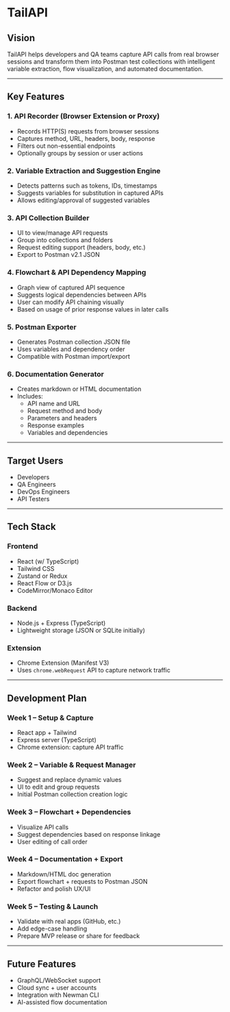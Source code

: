 # TailAPI

## Vision
TailAPI helps developers and QA teams capture API calls from real browser sessions and transform them into Postman test collections with intelligent variable extraction, flow visualization, and automated documentation.

---

## Key Features

### 1. API Recorder (Browser Extension or Proxy)
- Records HTTP(S) requests from browser sessions
- Captures method, URL, headers, body, response
- Filters out non-essential endpoints
- Optionally groups by session or user actions

### 2. Variable Extraction and Suggestion Engine
- Detects patterns such as tokens, IDs, timestamps
- Suggests variables for substitution in captured APIs
- Allows editing/approval of suggested variables

### 3. API Collection Builder
- UI to view/manage API requests
- Group into collections and folders
- Request editing support (headers, body, etc.)
- Export to Postman v2.1 JSON

### 4. Flowchart & API Dependency Mapping
- Graph view of captured API sequence
- Suggests logical dependencies between APIs
- User can modify API chaining visually
- Based on usage of prior response values in later calls

### 5. Postman Exporter
- Generates Postman collection JSON file
- Uses variables and dependency order
- Compatible with Postman import/export

### 6. Documentation Generator
- Creates markdown or HTML documentation
- Includes:
  - API name and URL
  - Request method and body
  - Parameters and headers
  - Response examples
  - Variables and dependencies

---

## Target Users
- Developers
- QA Engineers
- DevOps Engineers
- API Testers

---

## Tech Stack

### Frontend
- React (w/ TypeScript)
- Tailwind CSS
- Zustand or Redux
- React Flow or D3.js
- CodeMirror/Monaco Editor

### Backend
- Node.js + Express (TypeScript)
- Lightweight storage (JSON or SQLite initially)

### Extension
- Chrome Extension (Manifest V3)
- Uses `chrome.webRequest` API to capture network traffic

---

## Development Plan

### Week 1 – Setup & Capture
- React app + Tailwind
- Express server (TypeScript)
- Chrome extension: capture API traffic

### Week 2 – Variable & Request Manager
- Suggest and replace dynamic values
- UI to edit and group requests
- Initial Postman collection creation logic

### Week 3 – Flowchart + Dependencies
- Visualize API calls
- Suggest dependencies based on response linkage
- User editing of call order

### Week 4 – Documentation + Export
- Markdown/HTML doc generation
- Export flowchart + requests to Postman JSON
- Refactor and polish UX/UI

### Week 5 – Testing & Launch
- Validate with real apps (GitHub, etc.)
- Add edge-case handling
- Prepare MVP release or share for feedback

---

## Future Features
- GraphQL/WebSocket support
- Cloud sync + user accounts
- Integration with Newman CLI
- AI-assisted flow documentation
